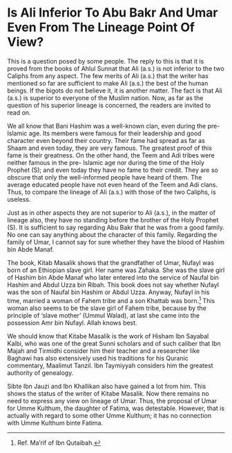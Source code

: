 Is Ali Inferior To Abu Bakr And Umar Even From The Lineage Point Of View?
=========================================================================

This is a question posed by some people. The reply to this is that it is
proved from the books of Ahlul Sunnat that Ali (a.s.) is not inferior to
the two Caliphs from any aspect. The few merits of Ali (a.s.) that the
writer has mentioned so far are sufficient to make Ali (a.s.) the best
of the human beings. If the bigots do not believe it, it is another
matter. The fact is that Ali (a.s.) is superior to everyone of the
Muslim nation. Now, as far as the question of his superior lineage is
concerned, the readers are invited to read on.

We all know that Bani Hashim was a well-known clan, even during the pre-
Islamic age. Its members were famous for their leadership and good
character even beyond their country. Their fame had spread as far as
Shaam and even today, they are very famous. The greatest proof of this
fame is their greatness. On the other hand, the Teem and Adi tribes were
neither famous in the pre- Islamic age nor during the time of the Holy
Prophet (S); and even today they have no fame to their credit. They are
so obscure that only the well-informed people have heard of them. The
average educated people have not even heard of the Teem and Adi clans.
Thus, to compare the lineage of Ali (a.s.) with those of the two
Caliphs, is useless.

Just as in other aspects they are not superior to Ali (a.s.), in the
matter of lineage also, they have no standing before the brother of the
Holy Prophet (S). It is sufficient to say regarding Abu Bakr that he was
from a good family. No one can say anything about the character of this
family. Regarding the family of Umar, I cannot say for sure whether they
have the blood of Hashim bin Abde Manaf.

The book, Kitab Masalik shows that the grandfather of Umar, Nufayl was
born of an Ethiopian slave girl. Her name was Zahaka. She was the slave
girl of Hashim bin Abde Manaf who later entered into the service of
Naufal bin Hashim and Abdul Uzza bin Ribah. This book does not say
whether Nufayl was the son of Naufal bin Hashim or Abdul Uzza. Anyway,
Nufayl in his time, married a woman of Fahem tribe and a son Khattab was
born.[^1] This woman also seems to be the slave girl of Fahem tribe,
because by the principle of ‘slave mother’ (Ummul Walad), at last she
came into the possession Amr bin Nufayl. Allah knows best.

We should know that Kitabe Masalik is the work of Hisham Ibn Sayabal
Kalbi, who was one of the great Sunni scholars and of such caliber that
Ibn Majah and Tirmidhi consider him their teacher and a researcher like
Baghawi has also extensively used his traditions for his Quranic
commentary, Maalimut Tanzil. Ibn Taymiyyah considers him the greatest
authority of genealogy.

Sibte Ibn Jauzi and Ibn Khallikan also have gained a lot from him. This
shows the status of the writer of Kitabe Masalik. Now there remains no
need to express any view on lineage of Umar. Thus, the proposal of Umar
for Umme Kulthum, the daughter of Fatima, was detestable. However, that
is actually with regard to some other Umme Kulthum; it has no connection
with Umme Kulthum binte Fatima.

[^1]: Ref. Ma’rif of Ibn Qutaibah.


